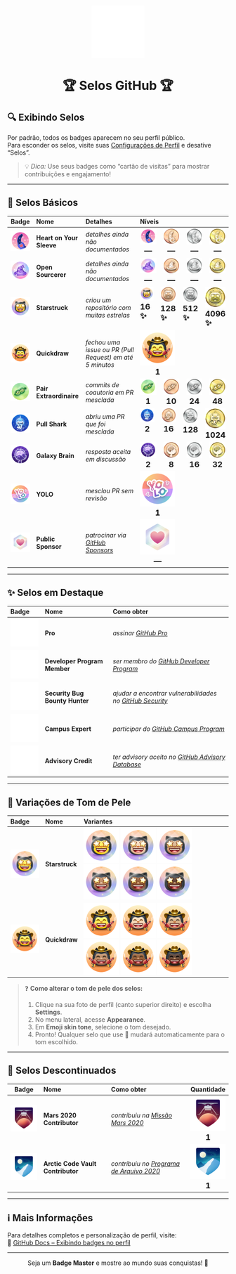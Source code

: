 <p align="center">
  <img src="Media/Misc/GitHub_Logo/172940773-7ef23b63-3356-4634-9e52-34f2676e2854.png" width="120" alt="GitHub Logo" />
  <h1 align="center">🏆 Selos GitHub 🏆</h1>
</p>

## 🔍 Exibindo Selos

Por padrão, todos os badges aparecem no seu perfil público.  
Para esconder os selos, visite suas <a href="https://github.com/settings">Configurações de Perfil</a> e desative “Selos”.

> 💡 <em>Dica:</em> Use seus badges como “cartão de visitas” para mostrar contribuições e engajamento!

---

## 🌟 Selos Básicos

|                                                     Badge                                                     | Nome                     | Detalhes                                                        | Níveis                                                                                                                                                                                                                                                                                                                                                                                                                                                                                                                                                                                                                                                                                                                                                                                                                                                                                                                                                                                                                   |
| :-----------------------------------------------------------------------------------------------------------: | :----------------------- | :-------------------------------------------------------------- | :----------------------------------------------------------------------------------------------------------------------------------------------------------------------------------------------------------------------------------------------------------------------------------------------------------------------------------------------------------------------------------------------------------------------------------------------------------------------------------------------------------------------------------------------------------------------------------------------------------------------------------------------------------------------------------------------------------------------------------------------------------------------------------------------------------------------------------------------------------------------------------------------------------------------------------------------------------------------------------------------------------------------- |
| <img src="Media/Badges/Heart-on-your-sleeve/PNG/HeartOnYourSleeve.png" width="80" alt="Heart on Your Sleeve"> | **Heart on Your Sleeve** | _detalhes ainda não documentados_                               | <div style="display: flex; gap: 16px;"> <span style="display: flex; flex-direction: column; align-items: center; gap: 4px;"><img src="Media/Badges/Heart-on-your-sleeve/PNG/HeartOnYourSleeve.png" width="80" alt="Regular"><strong style="font-size: 18px;">—</strong></span><span style="display: flex; flex-direction: column; align-items: center; gap: 4px;"><img src="Media/Badges/Heart-on-your-sleeve/PNG/HeartOnYourSleeve_Bronze.png" width="80" alt="Bronze"><strong style="font-size: 18px;">—</strong></span><span style="display: flex; flex-direction: column; align-items: center; gap: 4px;"><img src="Media/Badges/Heart-on-your-sleeve/PNG/HeartOnYourSleeve_Silver.png" width="80" alt="Silver"><strong style="font-size: 18px;">—</strong></span><span style="display: flex; flex-direction: column; align-items: center; gap: 4px;"><img src="Media/Badges/Heart-on-your-sleeve/PNG/HeartOnYourSleeve_Gold.png" width="80" alt="Gold"><strong style="font-size: 18px;">—</strong></span> </div>    |
|         <img src="Media/Badges/Open-Sourcerer/PNG/OpenSourcerer.png" width="80" alt="Open Sourcerer">         | **Open Sourcerer**       | _detalhes ainda não documentados_                               | <div style="display: flex; gap: 16px;"> <span style="display: flex; flex-direction: column; align-items: center; gap: 4px;"><img src="Media/Badges/Open-Sourcerer/PNG/OpenSourcerer.png" width="80" alt="Regular"><strong style="font-size: 18px;">—</strong></span><span style="display: flex; flex-direction: column; align-items: center; gap: 4px;"><img src="Media/Badges/Open-Sourcerer/PNG/OpenSourcerer_Bronze.png" width="80" alt="Bronze"><strong style="font-size: 18px;">—</strong></span><span style="display: flex; flex-direction: column; align-items: center; gap: 4px;"><img src="Media/Badges/Open-Sourcerer/PNG/OpenSourcerer_Silver.png" width="80" alt="Silver"><strong style="font-size: 18px;">—</strong></span><span style="display: flex; flex-direction: column; align-items: center; gap: 4px;"><img src="Media/Badges/Open-Sourcerer/PNG/OpenSourcerer_Gold.png" width="80" alt="Gold"><strong style="font-size: 18px;">—</strong></span> </div>                                            |
|   <img src="Media/Badges/Star-Struck/PNG/Skin-Tones/StarStruck_SkinTone1.png" width="80" alt="Starstruck">    | **Starstruck**           | _criou um repositório com muitas estrelas_                      | <div style="display: flex; gap: 16px;"> <span style="display: flex; flex-direction: column; align-items: center; gap: 4px;"><img src="Media/Badges/Star-Struck/PNG/Skin-Tones/StarStruck_SkinTone1.png" width="80" alt="Regular"><strong style="font-size: 18px;">16 ✨</strong></span><span style="display: flex; flex-direction: column; align-items: center; gap: 4px;"><img src="Media\Badges\Star-Struck\PNG\StarStruck_Bronze.png" width="80" alt="Bronze"><strong style="font-size: 18px;">128 ✨</strong></span><span style="display: flex; flex-direction: column; align-items: center; gap: 4px;"><img src="Media\Badges\Star-Struck\PNG\StarStruck_Silver.png" width="80" alt="Silver"><strong style="font-size: 18px;">512 ✨</strong></span><span style="display: flex; flex-direction: column; align-items: center; gap: 4px;"><img src="Media\Badges\Star-Struck\PNG\StarStruck_Gold.png" width="80" alt="Gold"><strong style="font-size: 18px;">4096 ✨</strong></span> </div>                           |
|     <img src="Media/Badges/Quick-Draw/PNG/Skin-Tones/QuickDraw_SkinTone1.png" width="80" alt="Quickdraw">     | **Quickdraw**            | _fechou uma issue ou PR (Pull Request) em até 5 minutos_        | <div style="display: flex; gap: 16px;"> <span style="display: flex; flex-direction: column; align-items: center; gap: 4px;"><img src="Media/Badges/Quick-Draw/PNG/Skin-Tones/QuickDraw_SkinTone1.png" width="80" alt="Regular"><strong style="font-size: 18px;">1</strong></span> </div>                                                                                                                                                                                                                                                                                                                                                                                                                                                                                                                                                                                                                                                                                                                                 |
| <img src="Media/Badges/Pair-Extraordinaire/PNG/PairExtraordinaire.png" width="80" alt="Pair Extraordinaire">  | **Pair Extraordinaire**  | _commits de coautoria em PR mesclada_                           | <div style="display: flex; gap: 16px;"> <span style="display: flex; flex-direction: column; align-items: center; gap: 4px;"><img src="Media/Badges/Pair-Extraordinaire/PNG/PairExtraordinaire.png" width="80" alt="Regular"><strong style="font-size: 18px;">1</strong></span><span style="display: flex; flex-direction: column; align-items: center; gap: 4px;"><img src="Media/Badges/Pair-Extraordinaire/PNG/PairExtraordinaire_Bronze.png" width="80" alt="Bronze"><strong style="font-size: 18px;">10</strong></span><span style="display: flex; flex-direction: column; align-items: center; gap: 4px;"><img src="Media/Badges/Pair-Extraordinaire/PNG/PairExtraordinaire_Silver.png" width="80" alt="Silver"><strong style="font-size: 18px;">24</strong></span><span style="display: flex; flex-direction: column; align-items: center; gap: 4px;"><img src="Media/Badges/Pair-Extraordinaire/PNG/PairExtraordinaire_Gold.png" width="80" alt="Gold"><strong style="font-size: 18px;">48</strong></span> </div> |
|               <img src="Media/Badges/Pull-Shark/PNG/PullShark.png" width="80" alt="Pull Shark">               | **Pull Shark**           | _abriu uma PR que foi mesclada_                                 | <div style="display: flex; gap: 16px;"> <span style="display: flex; flex-direction: column; align-items: center; gap: 4px;"><img src="Media/Badges/Pull-Shark/PNG/PullShark.png" width="80" alt="Regular"><strong style="font-size: 18px;">2</strong></span><span style="display: flex; flex-direction: column; align-items: center; gap: 4px;"><img src="Media/Badges/Pull-Shark/PNG/PullShark_Bronze.png" width="80" alt="Bronze"><strong style="font-size: 18px;">16</strong></span><span style="display: flex; flex-direction: column; align-items: center; gap: 4px;"><img src="Media/Badges/Pull-Shark/PNG/PullShark_Silver.png" width="80" alt="Silver"><strong style="font-size: 18px;">128</strong></span><span style="display: flex; flex-direction: column; align-items: center; gap: 4px;"><img src="Media/Badges/Pull-Shark/PNG/PullShark_Gold.png" width="80" alt="Gold"><strong style="font-size: 18px;">1024</strong></span> </div>                                                                      |
|            <img src="Media/Badges/Galaxy-Brain/PNG/GalaxyBrain.png" width="80" alt="Galaxy Brain">            | **Galaxy Brain**         | _resposta aceita em discussão_                                  | <div style="display: flex; gap: 16px;"> <span style="display: flex; flex-direction: column; align-items: center; gap: 4px;"><img src="Media/Badges/Galaxy-Brain/PNG/GalaxyBrain.png" width="80" alt="Regular"><strong style="font-size: 18px;">2</strong></span><span style="display: flex; flex-direction: column; align-items: center; gap: 4px;"><img src="Media/Badges/Galaxy-Brain/PNG/GalaxyBrain_Bronze.png" width="80" alt="Bronze"><strong style="font-size: 18px;">8</strong></span><span style="display: flex; flex-direction: column; align-items: center; gap: 4px;"><img src="Media/Badges/Galaxy-Brain/PNG/GalaxyBrain_Silver.png" width="80" alt="Silver"><strong style="font-size: 18px;">16</strong></span><span style="display: flex; flex-direction: column; align-items: center; gap: 4px;"><img src="Media/Badges/Galaxy-Brain/PNG/GalaxyBrain_Gold.png" width="80" alt="Gold"><strong style="font-size: 18px;">32</strong></span> </div>                                                          |
|                    <img src="Media/Badges/YOLO/PNG/YOLO_Badge.png" width="80" alt="YOLO">                     | **YOLO**                 | _mesclou PR sem revisão_                                        | <div style="display: flex; gap: 16px;"> <span style="display: flex; flex-direction: column; align-items: center; gap: 4px;"><img src="Media/Badges/YOLO/PNG/YOLO_Badge.png" width="80" alt="Regular"><strong style="font-size: 18px;">1</strong></span> </div>                                                                                                                                                                                                                                                                                                                                                                                                                                                                                                                                                                                                                                                                                                                                                           |
|      <img src="Media/Badges/GitHub-Sponsor/PNG/GitHubSponsorBadge.png" width="80" alt="Public Sponsor">       | **Public Sponsor**       | _patrocinar via [GitHub Sponsors](https://github.com/sponsors)_ | <div style="display: flex; gap: 16px;"> <span style="display: flex; flex-direction: column; align-items: center; gap: 4px;"><img src="Media/Badges/GitHub-Sponsor/PNG/GitHubSponsorBadge.png" width="80" alt="Regular"><strong style="font-size: 18px;">—</strong></span> </div>                                                                                                                                                                                                                                                                                                                                                                                                                                                                                                                                                                                                                                                                                                                                         |

---

## ✨ Selos em Destaque

| Badge                                                                                                                                                              | Nome                                        | Como obter                                                                                                                            |
| :----------------------------------------------------------------------------------------------------------------------------------------------------------------- | :------------------------------------------ | :------------------------------------------------------------------------------------------------------------------------------------ |
| <img src="Media/Highlights/GitHub-Pro/SVG/GitHub-Pro_LightMode.svg#gh-dark-mode-only" width="80" alt="Pro">                                                        | <strong>Pro</strong>                        | <em>assinar <a href="https://docs.github.com/en/get-started/learning-about-github/githubs-products#github-pro">GitHub Pro</a></em>    |
| <img src="Media/Highlights/Developer-Program-Member/SVG/DeveloperProgramMember_LightMode.svg#gh-dark-mode-only" width="80" alt="Developer Program Member">         | <strong>Developer Program Member</strong>   | <em>ser membro do <a href="https://docs.github.com/en/developers/overview/github-developer-program">GitHub Developer Program</a></em> |
| <img src="Media/Highlights/Security-Bug-Bounty-Hunter/SVG/Security-Bug-Bounty-Hunter_LightMode.svg#gh-dark-mode-only" width="80" alt="Security Bug Bounty Hunter"> | <strong>Security Bug Bounty Hunter</strong> | <em>ajudar a encontrar vulnerabilidades no <a href="https://bounty.github.com/">GitHub Security</a></em>                              |
| <img src="Media/Highlights/GitHub-Campus-Expert/SVG/GitHub-Campus-Expert_LightMode.svg#gh-dark-mode-only" width="80" alt="Campus Expert">                          | <strong>Campus Expert</strong>              | <em>participar do <a href="https://education.github.com/experts">GitHub Campus Program</a></em>                                       |
| <img src="Media/Highlights/Security-Advisory-Credit/SVG/Security-Advisory-Credit_LightMode.svg#gh-dark-mode-only" width="80" alt="Advisory Credit">                | <strong>Advisory Credit</strong>            | <em>ter advisory aceito no <a href="https://github.com/advisories">GitHub Advisory Database</a></em>                                  |

---

## 🎨 Variações de Tom de Pele

| Badge                                                                                                    | Nome                        | Variantes                                                                                                                                                                                                                                                                                                                                                                                                                                                                                                                                                                                                               |
| :------------------------------------------------------------------------------------------------------- | :-------------------------- | :---------------------------------------------------------------------------------------------------------------------------------------------------------------------------------------------------------------------------------------------------------------------------------------------------------------------------------------------------------------------------------------------------------------------------------------------------------------------------------------------------------------------------------------------------------------------------------------------------------------------- |
| <img src="Media/Badges/Star-Struck/PNG/Skin-Tones/StarStruck_SkinTone1.png" width="80" alt="Starstruck"> | <strong>Starstruck</strong> | <img src="Media/Badges/Star-Struck/PNG/Skin-Tones/StarStruck_SkinTone1.png" width="80" alt="Tom 1"> <img src="Media/Badges/Star-Struck/PNG/Skin-Tones/StarStruck_SkinTone2.png" width="80" alt="Tom 2"> <img src="Media/Badges/Star-Struck/PNG/Skin-Tones/StarStruck_SkinTone3.png" width="80" alt="Tom 3"> <img src="Media/Badges/Star-Struck/PNG/Skin-Tones/StarStruck_SkinTone4.png" width="80" alt="Tom 4"> <img src="Media/Badges/Star-Struck/PNG/Skin-Tones/StarStruck_SkinTone5.png" width="80" alt="Tom 5"> <img src="Media/Badges/Star-Struck/PNG/Skin-Tones/StarStruck_SkinTone6.png" width="80" alt="Tom 6"> |
| <img src="Media/Badges/Quick-Draw/PNG/Skin-Tones/QuickDraw_SkinTone1.png" width="80" alt="Quickdraw">    | <strong>Quickdraw</strong>  | <img src="Media/Badges/Quick-Draw/PNG/Skin-Tones/QuickDraw_SkinTone1.png" width="80" alt="Tom 1"> <img src="Media/Badges/Quick-Draw/PNG/Skin-Tones/QuickDraw_SkinTone2.png" width="80" alt="Tom 2"> <img src="Media/Badges/Quick-Draw/PNG/Skin-Tones/QuickDraw_SkinTone3.png" width="80" alt="Tom 3"> <img src="Media/Badges/Quick-Draw/PNG/Skin-Tones/QuickDraw_SkinTone4.png" width="80" alt="Tom 4"> <img src="Media/Badges/Quick-Draw/PNG/Skin-Tones/QuickDraw_SkinTone5.png" width="80" alt="Tom 5"> <img src="Media/Badges/Quick-Draw/PNG/Skin-Tones/QuickDraw_SkinTone6.png" width="80" alt="Tom 6">             |

> ❓ **Como alterar o tom de pele dos selos:**
>
> 1. Clique na sua foto de perfil (canto superior direito) e escolha **Settings**.
> 2. No menu lateral, acesse **Appearance**.
> 3. Em **Emoji skin tone**, selecione o tom desejado.
> 4. Pronto! Qualquer selo que use 👋 mudará automaticamente para o tom escolhido.

---

## 🚫 Selos Descontinuados

|                                                                    Badge                                                                    | Nome                              | Como obter                                                                                       | Quantidade                                                                                                                                                                                                                                                                                                                     |
| :-----------------------------------------------------------------------------------------------------------------------------------------: | :-------------------------------- | :----------------------------------------------------------------------------------------------- | :----------------------------------------------------------------------------------------------------------------------------------------------------------------------------------------------------------------------------------------------------------------------------------------------------------------------------- |
|           <img src="Media/Badges/Mars-2020-Contributor/PNG/Mars2020ContributorBadge.png" width="80" alt="Mars 2020 Contributor">            | **Mars 2020 Contributor**         | _contribuiu na [Missão Mars 2020](https://github.com/readme/featured/nasa-ingenuity-helicopter)_ | <div style="display: flex; gap: 16px;"><span style="display: flex; flex-direction: column; align-items: center; gap: 4px;"><img src="Media/Badges/Mars-2020-Contributor/PNG/Mars2020ContributorBadge.png" width="80" alt="Mars 2020 Contributor"><strong style="font-size: 18px;">1</strong></span></div>                      |
| <img src="Media/Badges/2020-Arctic-Code-Vault-Contributor/PNG/2020ArcticCodeVaultBadge.png" width="80" alt="Arctic Code Vault Contributor"> | **Arctic Code Vault Contributor** | _contribuiu no [Programa de Arquivo 2020](https://archiveprogram.github.com/)_                   | <div style="display: flex; gap: 16px;"><span style="display: flex; flex-direction: column; align-items: center; gap: 4px;"><img src="Media/Badges/2020-Arctic-Code-Vault-Contributor/PNG/2020ArcticCodeVaultBadge.png" width="80" alt="Arctic Code Vault Contributor"><strong style="font-size: 18px;">1</strong></span></div> |

---

## ℹ️ Mais Informações

Para detalhes completos e personalização de perfil, visite:  
🔗 <a href="https://docs.github.com/en/account-and-profile/setting-up-and-managing-your-github-profile/customizing-your-profile/personalizing-your-profile#displaying-badges-on-your-profile">GitHub Docs – Exibindo badges no perfil</a>

---

<p align="center">
  Seja um <strong>Badge Master</strong> e mostre ao mundo suas conquistas! 🚀
</p>
